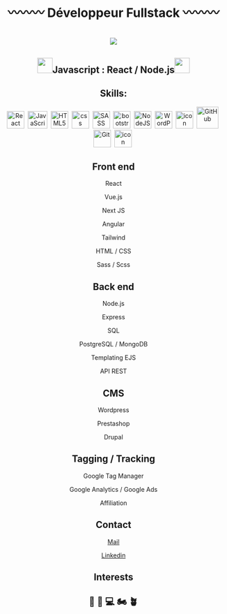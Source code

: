 # <div align="center">〰〰〰 Développeur Fullstack 〰〰〰</div>
<h1 align="center">
  <a href="https://git.io/typing-svg">
    <img src="https://readme-typing-svg.herokuapp.com/?lines=Hi+👋+!;Nice+to+see+you!;I+am+Téo;FullStack+Javascript;Developer;Welcome+to+my+page!;&center=true&size=30&color=754EF9">
  </a>
</h1>

## <div align="center"><img src="https://media2.giphy.com/media/QssGEmpkyEOhBCb7e1/giphy.gif?cid=ecf05e47a0n3gi1bfqntqmob8g9aid1oyj2wr3ds3mg700bl&rid=giphy.gif" width ="35">Javascript : React / Node.js<img src="https://media2.giphy.com/media/QssGEmpkyEOhBCb7e1/giphy.gif?cid=ecf05e47a0n3gi1bfqntqmob8g9aid1oyj2wr3ds3mg700bl&rid=giphy.gif" width ="35"></div>

## <div align="center">Skills:</div>

<div align="center"> 
 <img src="https://techstack-generator.vercel.app/react-icon.svg" width="40" height="40" alt="React" />&nbsp;
 <img src="https://techstack-generator.vercel.app/js-icon.svg" alt="JavaScript" width="45" height="40" />&nbsp;
 <img src="https://skillicons.dev/icons?i=html" width="40" height="40" alt="HTML5" />&nbsp;
 <img src="https://skillicons.dev/icons?i=css" width="40" height="40" alt="css" />&nbsp;
 <img src="https://techstack-generator.vercel.app/sass-icon.svg" width="40" height="40" alt="SASS" />&nbsp;
 <img src="https://skillicons.dev/icons?i=bootstrap" width="40" height="40" alt="bootstrap" />&nbsp;
 <img src="https://raw.githubusercontent.com/danielcranney/readme-generator/main/public/icons/skills/nodejs-colored.svg" width="40" height="40" alt="NodeJS" />&nbsp;
 <img src="https://skillicons.dev/icons?i=wordpress" width="40" height="40" alt="WordPress" />&nbsp;
 <img src="https://techstack-generator.vercel.app/mysql-icon.svg" alt="icon" width="40" height="40" />&nbsp;
 <img src="https://techstack-generator.vercel.app/github-icon.svg" alt="GitHub" width="50" height="50" />&nbsp;
 <img src="https://raw.githubusercontent.com/danielcranney/readme-generator/main/public/icons/skills/git-colored.svg" width="40" height="40" alt="Git" />&nbsp;
 <img src="https://techstack-generator.vercel.app/docker-icon.svg" alt="icon" width="40" height="40" alt="Docker" />&nbsp;
</div>

## <div align="center">**Front end**</div>

<div align="center">
  <p>React</p>
  <p>Vue.js</p>
  <p>Next JS</p>
  <p>Angular</p>
  <p>Tailwind</p>
  <p>HTML / CSS</p>
  <p>Sass / Scss</p>
</div>

## <div align="center">**Back end**</div>

<div align="center">
  <p>Node.js</p>
  <p>Express</p>
  <p>SQL</p>
  <p>PostgreSQL / MongoDB</p>
  <p>Templating EJS</p>
  <p>API REST</p>
</div>
  
## <div align="center">**CMS**</div>
  
<div align="center">
  <p>Wordpress</p>
  <p>Prestashop</p>
  <p>Drupal</p>
</div>
  
## <div align="center">**Tagging / Tracking**</div>

  <div align="center">
  <p>Google Tag Manager</p>
  <p>Google Analytics / Google Ads</p>
  <p>Affiliation</p>
</div>

  ## <div align="center">Contact</div>
<div align="center">
  <p><a href="mailto:teo.conrath.pro@gmail.com">Mail</a></p>
  <p><a href="https://www.linkedin.com/in/teoconrath/">Linkedin</a></p>
</div>
 
 
  ## <div align="center">Interests</div>
  
  ## <div align="center">🤺 📖 💻 🏍 🪴</div>
  
